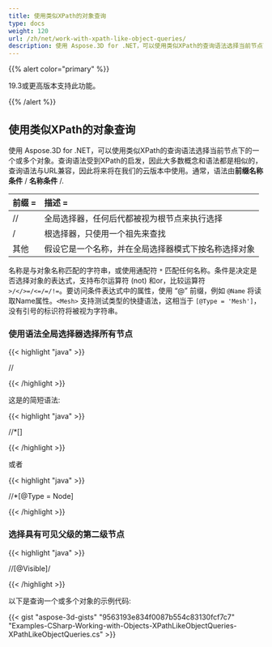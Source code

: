 ```yaml
---
title: 使用类似XPath的对象查询
type: docs
weight: 120
url: /zh/net/work-with-xpath-like-object-queries/
description: 使用 Aspose.3D for .NET，可以使用类似XPath的查询语法选择当前节点下的一个或多个对象。查询语法受到XPath的启发，因此大多数概念和语法都是相似的，查询语法与URL兼容，因此将来将在我们的云版本中使用。
---
```

{{% alert color="primary" %}} 

19.3或更高版本支持此功能。

{{% /alert %}} 
##  **使用类似XPath的对象查询**
使用 Aspose.3D for .NET，可以使用类似XPath的查询语法选择当前节点下的一个或多个对象。查询语法受到XPath的启发，因此大多数概念和语法都是相似的，查询语法与URL兼容，因此将来将在我们的云版本中使用。通常，语法由**前缀名称条件** / **名称条件** /.

|**前缀 =**|**描述 =**|
| :- | :- |
| // |全局选择器，任何后代都被视为根节点来执行选择|
|/|根选择器，只使用一个祖先来查找|
|其他|假设它是一个名称，并在全局选择器模式下按名称选择对象|
名称是与对象名称匹配的字符串，或使用通配符 `*` 匹配任何名称。条件是决定是否选择对象的表达式，支持布尔运算符 (not) 和or，比较运算符 `>/</>=/<=/=/!=`。要访问条件表达式中的属性，使用 “@” 前缀，例如 `@Name` 将读取Name属性。`<Mesh>` 支持测试类型的快捷语法，这相当于 `[@Type = 'Mesh']`，没有引号的标识符将被视为字符串。
###  **使用语法全局选择器选择所有节点**
{{< highlight "java" >}}

 //<Node>

{{< /highlight >}}

这是的简短语法:

{{< highlight "java" >}}

 //*[<Node>]

{{< /highlight >}}

或者

{{< highlight "java" >}}

 //*[@Type = Node]

{{< /highlight >}}
###  **选择具有可见父级的第二级节点**
{{< highlight "java" >}}

 //<Node>[@Visible]/<Node>

{{< /highlight >}}

以下是查询一个或多个对象的示例代码:

{{< gist "aspose-3d-gists" "9563193e834f0087b554c83130fcf7c7" "Examples-CSharp-Working-with-Objects-XPathLikeObjectQueries-XPathLikeObjectQueries.cs" >}}
